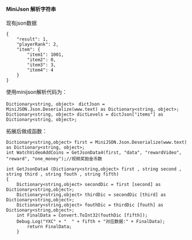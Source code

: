 #### MiniJson 解析字符串
现有json数据

	{
	    "result": 1,
	    "playerRank": 2,
	    "item": {
	        "item1": 1001,
	        "item2": 0,
	        "item3": 3,
	        "item4": 4
	    }
	}

使用minijson解析代码为：

	Dictionary<string, object>　dictJson = MiniJSON.Json.Deserialize(www.text) as Dictionary<string, object>;
	Dictionary<string, object> dictLevels = dictJson["items"] as Dictionary<string, object>;

拓展后做成函数：

	Dictionary<string,object> first = MiniJSON.Json.Deserialize(www.text) as Dictionary<string, object>;
	int WatchVideoAddCoins = GetJsonData4(first, "data", "rewardVideo", "reward", "one_money");//视频奖励金币数

    int GetJsonData4 (Dictionary<string,object> first , string second , string third , string fouth , string fifth)
    {
        Dictionary<string,object> secondDic = first [second] as Dictionary<string,object>;
        Dictionary<string,object> thirdDic = secondDic [third] as Dictionary<string,object>;
        Dictionary<string,object> fouthDic = thirdDic [fouth] as Dictionary<string,object>;
        int FinalData = Convert.ToInt32(fouthDic [fifth]);
		Debug.Log("YXC" + "  " + fifth + "对应数据:" + FinalData);
	        return FinalData;
	    }